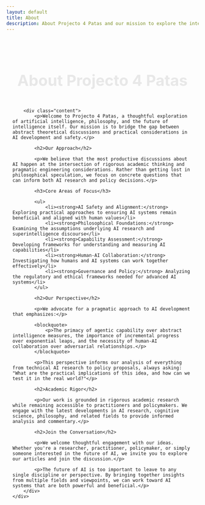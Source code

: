 ```yaml
---
layout: default
title: About
description: About Projecto 4 Patas and our mission to explore the intersection of AI, philosophy, and the future of intelligence.
---
```


<div class="page-content">
    <div class="container">
        <header class="page-header">
            <h1>About Projecto 4 Patas</h1>
        </header>

        <div class="content">
            <p>Welcome to Projecto 4 Patas, a thoughtful exploration of artificial intelligence, philosophy, and the future of intelligence itself. Our mission is to bridge the gap between abstract theoretical discussions and practical considerations in AI development and safety.</p>

            <h2>Our Approach</h2>
            
            <p>We believe that the most productive discussions about AI happen at the intersection of rigorous academic thinking and pragmatic engineering considerations. Rather than getting lost in philosophical speculation, we focus on concrete questions that can inform both AI research and policy decisions.</p>

            <h3>Core Areas of Focus</h3>
            
            <ul>
                <li><strong>AI Safety and Alignment:</strong> Exploring practical approaches to ensuring AI systems remain beneficial and aligned with human values</li>
                <li><strong>Philosophical Foundations:</strong> Examining the assumptions underlying AI research and superintelligence discourse</li>
                <li><strong>Capability Assessment:</strong> Developing frameworks for understanding and measuring AI capabilities</li>
                <li><strong>Human-AI Collaboration:</strong> Investigating how humans and AI systems can work together effectively</li>
                <li><strong>Governance and Policy:</strong> Analyzing the regulatory and ethical frameworks needed for advanced AI systems</li>
            </ul>

            <h2>Our Perspective</h2>
            
            <p>We advocate for a pragmatic approach to AI development that emphasizes:</p>
            
            <blockquote>
                <p>The primacy of agentic capability over abstract intelligence measures, the importance of incremental progress over exponential leaps, and the necessity of human-AI collaboration over adversarial relationships.</p>
            </blockquote>

            <p>This perspective informs our analysis of everything from technical AI research to policy proposals, always asking: "What are the practical implications of this idea, and how can we test it in the real world?"</p>

            <h2>Academic Rigor</h2>
            
            <p>Our work is grounded in rigorous academic research while remaining accessible to practitioners and policymakers. We engage with the latest developments in AI research, cognitive science, philosophy, and related fields to provide informed analysis and commentary.</p>

            <h2>Join the Conversation</h2>
            
            <p>We welcome thoughtful engagement with our ideas. Whether you're a researcher, practitioner, policymaker, or simply someone interested in the future of AI, we invite you to explore our articles and join the discussion.</p>

            <p>The future of AI is too important to leave to any single discipline or perspective. By bringing together insights from multiple fields and viewpoints, we can work toward AI systems that are both powerful and beneficial.</p>
        </div>
    </div>
</div>

<style>
.page-content {
    max-width: 800px;
    margin: 0 auto;
    padding: 2rem 1rem;
}

.page-header {
    text-align: center;
    margin-bottom: 3rem;
}

.page-header h1 {
    font-size: 2.5rem;
    color: #e8e8e8;
    margin-bottom: 1rem;
}

.content {
    font-size: 1.1rem;
    line-height: 1.7;
    color: #b8b8b8;
}

.content h2 {
    color: #e8e8e8;
    margin-top: 2.5rem;
    margin-bottom: 1rem;
    font-size: 1.8rem;
}

.content h3 {
    color: #e8e8e8;
    margin-top: 2rem;
    margin-bottom: 1rem;
    font-size: 1.4rem;
}

.content ul {
    margin-bottom: 1.5rem;
}

.content li {
    margin-bottom: 0.5rem;
}

.content blockquote {
    background-color: #2d2d2d;
    border-left: 4px solid #4a9eff;
    padding: 1.5rem;
    margin: 2rem 0;
    border-radius: 0 5px 5px 0;
    font-style: italic;
}

.content blockquote p {
    margin-bottom: 0;
    color: #e8e8e8;
}

@media (max-width: 768px) {
    .page-header h1 {
        font-size: 2rem;
    }
    
    .content {
        font-size: 1rem;
    }
}
</style>